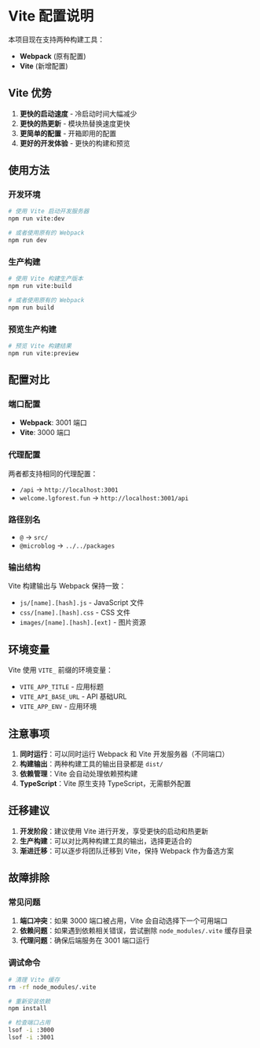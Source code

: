 # Vite 配置说明

本项目现在支持两种构建工具：
- **Webpack** (原有配置)
- **Vite** (新增配置)

## Vite 优势

1. **更快的启动速度** - 冷启动时间大幅减少
2. **更快的热更新** - 模块热替换速度更快
3. **更简单的配置** - 开箱即用的配置
4. **更好的开发体验** - 更快的构建和预览

## 使用方法

### 开发环境

```bash
# 使用 Vite 启动开发服务器
npm run vite:dev

# 或者使用原有的 Webpack
npm run dev
```

### 生产构建

```bash
# 使用 Vite 构建生产版本
npm run vite:build

# 或者使用原有的 Webpack
npm run build
```

### 预览生产构建

```bash
# 预览 Vite 构建结果
npm run vite:preview
```

## 配置对比

### 端口配置
- **Webpack**: 3001 端口
- **Vite**: 3000 端口

### 代理配置
两者都支持相同的代理配置：
- `/api` -> `http://localhost:3001`
- `welcome.lgforest.fun` -> `http://localhost:3001/api`

### 路径别名
- `@` -> `src/`
- `@microblog` -> `../../packages`

### 输出结构
Vite 构建输出与 Webpack 保持一致：
- `js/[name].[hash].js` - JavaScript 文件
- `css/[name].[hash].css` - CSS 文件  
- `images/[name].[hash].[ext]` - 图片资源

## 环境变量

Vite 使用 `VITE_` 前缀的环境变量：

- `VITE_APP_TITLE` - 应用标题
- `VITE_API_BASE_URL` - API 基础URL
- `VITE_APP_ENV` - 应用环境

## 注意事项

1. **同时运行**：可以同时运行 Webpack 和 Vite 开发服务器（不同端口）
2. **构建输出**：两种构建工具的输出目录都是 `dist/`
3. **依赖管理**：Vite 会自动处理依赖预构建
4. **TypeScript**：Vite 原生支持 TypeScript，无需额外配置

## 迁移建议

1. **开发阶段**：建议使用 Vite 进行开发，享受更快的启动和热更新
2. **生产构建**：可以对比两种构建工具的输出，选择更适合的
3. **渐进迁移**：可以逐步将团队迁移到 Vite，保持 Webpack 作为备选方案

## 故障排除

### 常见问题

1. **端口冲突**：如果 3000 端口被占用，Vite 会自动选择下一个可用端口
2. **依赖问题**：如果遇到依赖相关错误，尝试删除 `node_modules/.vite` 缓存目录
3. **代理问题**：确保后端服务在 3001 端口运行

### 调试命令

```bash
# 清理 Vite 缓存
rm -rf node_modules/.vite

# 重新安装依赖
npm install

# 检查端口占用
lsof -i :3000
lsof -i :3001
``` 